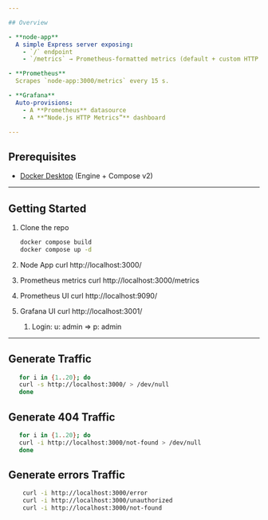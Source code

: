 ```yaml
---

## Overview

- **node-app**  
  A simple Express server exposing:
    - `/` endpoint
    - `/metrics` → Prometheus-formatted metrics (default + custom HTTP counter)

- **Prometheus**  
  Scrapes `node-app:3000/metrics` every 15 s.

- **Grafana**  
  Auto-provisions:
    - A **Prometheus** datasource
    - A **“Node.js HTTP Metrics”** dashboard

---
```


## Prerequisites

- [Docker Desktop](https://www.docker.com/products/docker-desktop) (Engine + Compose v2)

---

## Getting Started

1. Clone the repo
   ```bash
   docker compose build
   docker compose up -d
   ```

2. Node App
   curl http://localhost:3000/

3. Prometheus metrics
   curl http://localhost:3000/metrics

4. Prometheus UI
   curl http://localhost:9090/

5. Grafana UI
   curl http://localhost:3001/
    1. Login: u: admin => p: admin

---

## Generate Traffic

```bash
   for i in {1..20}; do
   curl -s http://localhost:3000/ > /dev/null
   done 
```
## Generate 404 Traffic

```bash
   for i in {1..20}; do
   curl -i http://localhost:3000/not-found > /dev/null
   done 
```

## Generate errors Traffic

```bash
    curl -i http://localhost:3000/error
    curl -i http://localhost:3000/unauthorized
    curl -i http://localhost:3000/not-found
```

